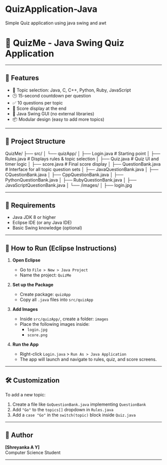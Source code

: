 # QuizApplication-Java
Simple Quiz application using java swing and awt

# 🎯 QuizMe - Java Swing Quiz Application
---
## 🚀 Features

- 🔘 Topic selection: Java, C, C++, Python, Ruby, JavaScript
- 🕒 15-second countdown per question
- ✅ 10 questions per topic
- 🧠 Score display at the end
- 🎨 Java Swing GUI (no external libraries)
- 📦 Modular design (easy to add more topics)
  
---
## 📁 Project Structure
QuizMe/
├── src/
│ └── quizApp/
│ ├── Login.java # Starting point
│ ├── Rules.java # Displays rules & topic selection
│ ├── Quiz.java # Quiz UI and timer logic
│ ├── score.java # Final score display
│ ├── QuestionBank.java # Interface for all topic question sets
│ ├── JavaQuestionBank.java
│ ├── CQuestionBank.java
│ ├── CppQuestionBank.java
│ ├── PythonQuestionBank.java
│ ├── RubyQuestionBank.java
│ ├── JavaScriptQuestionBank.java
│ └── /images/
│       ├── login.jpg



---

## 🧰 Requirements

- Java JDK 8 or higher
- Eclipse IDE (or any Java IDE)
- Basic Swing knowledge (optional)

---

## 🏁 How to Run (Eclipse Instructions)

1. **Open Eclipse**
   - Go to `File > New > Java Project`
   - Name the project: `QuizMe`

2. **Set up the Package**
   - Create package: `quizApp`
   - Copy all `.java` files into `src/quizApp`

3. **Add Images**
   - Inside `src/quizApp/`, create a folder: `images`
   - Place the following images inside:
     - `login.jpg`
     - `score.png`

4. **Run the App**
   - Right-click `Login.java` > `Run As > Java Application`
   - The app will launch and navigate to rules, quiz, and score screens.

---

## 🛠️ Customization

To add a new topic:

1. Create a file like `GoQuestionBank.java` implementing `QuestionBank`
2. Add `"Go"` to the `topics[]` dropdown in `Rules.java`
3. Add a `case "Go"` in the `switch(topic)` block inside `Quiz.java`

---

## 👤 Author

**[Shreyanka A Y]**  
Computer Science Student

---



